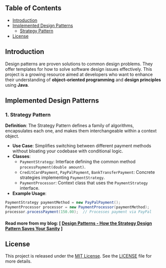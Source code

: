 ## Table of Contents
- [Introduction](#introduction)
- [Implemented Design Patterns](#implemented-design-patterns)
    - [Strategy Pattern](#strategy-pattern)
- [License](#license)

## Introduction
Design patterns are proven solutions to common design problems. They offer templates for how to solve software design issues effectively. This project is a growing resource aimed at developers who want to enhance their understanding of **object-oriented programming** and **design principles** using **Java**.

## Implemented Design Patterns
### 1. Strategy Pattern
**Definition**: The Strategy Pattern defines a family of algorithms, encapsulates each one, and makes them interchangeable within a context object.
- **Use Case**: Simplifies switching between different payment methods without bloating your codebase with conditional logic.
- **Classes**:
    - `PaymentStrategy`: Interface defining the common method `processPayment(double amount)`.
    - `CreditCardPayment`, `PayPalPayment`, `BankTransferPayment`: Concrete strategies implementing `PaymentStrategy`.
    - `PaymentProcessor`: Context class that uses the `PaymentStrategy` interface.
- **Example Usage**:
```java
PaymentStrategy paymentMethod = new PayPalPayment();
PaymentProcessor processor = new PaymentProcessor(paymentMethod);
processor.processPayment(150.00);  // Processes payment via PayPal
```

#### Read more from my blog: [ [Design Patterns - How the Strategy Design Pattern Saves Your Sanity](https://medium.com/@farhatshahirzim) ]

## License
This project is released under the [MIT License](https://opensource.org/licenses/MIT). See the [LICENSE](https://github.com/zim0101/design-patterns/blob/master/LICENSE) file for more details.